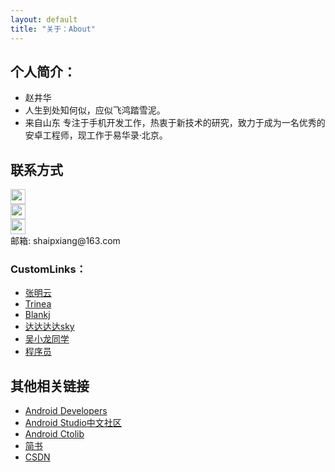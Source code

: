 ```yaml
---
layout: default
title: "关于：About"
---
```


## 个人简介：

* 赵井华
* 人生到处知何似，应似飞鸿踏雪泥。
* 来自山东 专注于手机开发工作，热衷于新技术的研究，致力于成为一名优秀的安卓工程师，现工作于易华录·北京。
## 联系方式

<p class="contact">
 <a href="http://weibo.com/514179075" title="微博联系我"><img src="http://www.sinaimg.cn/blog/developer/wiki/LOGO_32x32.png" width="24" height="24" style="display:inline-block;vertical-align:middle"></a><br/>
        <a href="http://www.jianshu.com/u/6c7a1213f5d0" title="知乎联系我"><img src="http://www.zhihu.com/favicon.ico" width="24" height="24" style="display:inline-block;vertical-align:middle"></a><br/>
 <a href="https://github.com/shaipxiang" title="Github联系我"><img src="http://www.github.com/favicon.ico" width="24" height="24" style="display:inline-block;vertical-align:middle"></a><br/>
邮箱: shaipxiang@163.com
</p>

### CustomLinks：

* [张明云](https://zhuanlan.zhihu.com/zmywly8866)
* [Trinea](https://github.com/Trinea)
* [Blankj](http://www.jianshu.com/u/46702d5c6978)
* [达达达达sky](http://www.jianshu.com/u/9038233c5f2c)
* [吴小龙同学](http://wuxiaolong.me/)
* [程序员](http://www.jianshu.com/c/NEt52a)

## 其他相关链接
* [Android Developers](https://developer.android.com/index.html)
* [Android Studio中文社区](http://www.android-studio.org/)
* [Android Ctolib](http://www.ctolib.com/android/)
* [简书](http://www.jianshu.com/)
* [CSDN](http://www.csdn.net/)
